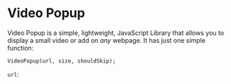 # Video Popup
Video Popup is a simple, lightweight, JavaScript Library that allows you to display a small video or add on *any* webpage.
It has just one simple function:
```
VideoPopup(url, size, shouldSkip);
```
`url`: